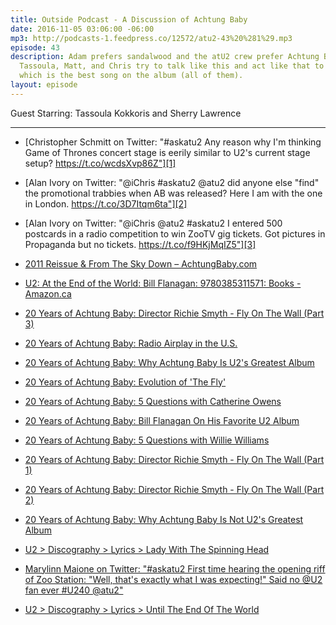 ```yaml
---
title: Outside Podcast - A Discussion of Achtung Baby
date: 2016-11-05 03:06:00 -06:00
mp3: http://podcasts-1.feedpress.co/12572/atu2-43%20%281%29.mp3
episode: 43
description: Adam prefers sandalwood and the atU2 crew prefer Achtung Baby. Sherry,
  Tassoula, Matt, and Chris try to talk like this and act like that to figure out
  which is the best song on the album (all of them).
layout: episode
---
```


Guest Starring: Tassoula Kokkoris and Sherry Lawrence

***

* [Christopher Schmitt on Twitter: "#askatu2 Any reason why I'm thinking Game of Thrones concert stage is eerily similar to U2's current stage setup? https://t.co/wcdsXvp86Z"][1]

* [Alan Ivory on Twitter: "@iChris #askatu2 @atu2 did anyone else "find" the promotional trabbies when AB was released? Here I am with the one in London. https://t.co/3D7Itqm6ta"][2]

* [Alan Ivory on Twitter: "@iChris @atu2 #askatu2 I entered 500 postcards in a radio competition to win ZooTV gig tickets. Got pictures in Propaganda but no tickets. https://t.co/f9HKjMqIZ5"][3]

* [2011 Reissue &amp; From The Sky Down – AchtungBaby.com][4]

* [U2: At the End of the World: Bill Flanagan: 9780385311571: Books - Amazon.ca][5]

* [20 Years of Achtung Baby: Director Richie Smyth - Fly On The Wall (Part 3)][6]

* [20 Years of Achtung Baby: Radio Airplay in the U.S.][7]

* [20 Years of Achtung Baby: Why Achtung Baby Is U2's Greatest Album][8]

* [20 Years of Achtung Baby: Evolution of 'The Fly'][9]

* [20 Years of Achtung Baby: 5 Questions with Catherine Owens][10]

* [20 Years of Achtung Baby: Bill Flanagan On His Favorite U2 Album][11]

* [20 Years of Achtung Baby: 5 Questions with Willie Williams][12]

* [20 Years of Achtung Baby: Director Richie Smyth - Fly On The Wall (Part 1)][13]

* [20 Years of Achtung Baby: Director Richie Smyth - Fly On The Wall (Part 2)][14]

* [20 Years of Achtung Baby: Why Achtung Baby Is Not U2's Greatest Album][15]

* [U2 &gt; Discography &gt; Lyrics &gt; Lady With The Spinning Head][16]

* [Marylinn Maione on Twitter: "#askatu2 First time hearing the opening riff of Zoo Station: "Well, that's exactly what I was expecting!" Said no @U2 fan ever #U240 @atu2"][17]

* [U2 &gt; Discography &gt; Lyrics &gt; Until The End Of The World][18]

[1]: https://twitter.com/teleject/status/785243022669778945
[2]: https://twitter.com/i/web/status/794252363662032897
[3]: https://twitter.com/alsy01/status/794253363642826760
[4]: http://achtungbaby.com/2011-reissue-from-the-sky-down/
[5]: https://www.amazon.ca/U2-End-World-Bill-Flanagan/dp/0385311575
[6]: http://www.atu2.com/news/20-years-of-achtung-baby-director-richie-smyth-fly-on-the-wall-part-3.html
[7]: http://www.atu2.com/news/20-years-of-achtung-baby-radio-airplay-in-the-us.html
[8]: http://www.atu2.com/news/20-years-of-achtung-baby-why-achtung-baby-is-u2s-greatest-album.html
[9]: http://www.atu2.com/news/20-years-of-achtung-baby-evolution-of-the-fly.html
[10]: http://www.atu2.com/news/20-years-of-achtung-baby-5-questions-with-catherine-owens.html
[11]: http://www.atu2.com/news/20-years-of-achtung-baby-bill-flanagan-on-his-favorite-u2-album.html
[12]: http://www.atu2.com/news/20-years-of-achtung-baby-5-questions-with-willie-williams.html
[13]: http://www.atu2.com/news/20-years-of-achtung-baby-director-richie-smyth-fly-on-the-wall-part-1.html
[14]: http://www.atu2.com/news/20-years-of-achtung-baby-director-richie-smyth-fly-on-the-wall-part-2.html
[15]: http://www.atu2.com/news/20-years-of-achtung-baby-why-achtung-baby-is-not-u2s-greatest-album.html
[16]: http://www.u2.com/lyrics/75
[17]: https://twitter.com/msmarylinn/status/794359902256906241
[18]: http://www.u2.com/lyrics/159
